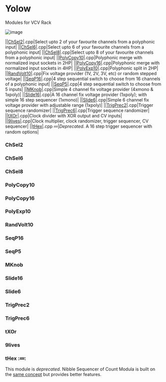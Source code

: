 # Yolow
Modules for VCV Rack

![image](https://user-images.githubusercontent.com/34127628/156898284-8f956e4f-52ce-463b-87d8-10a2267cce81.png)

<!--
|Module|Short desc.|
| --- | --- |
|ChSel2.cpp|Select upto 2 of your favourite channels from a polyphonic input|
|ChSel6.cpp|Select upto 6 of your favourite channels from a polyphonic input|
|ChSel8.cpp|Select upto 8 of your favourite channels from a polyphonic input|
|PolyCopy10.cpp|Polyphonic merge with normalized input sockets in 2HP|
|PolyCopy16.cpp|Polyphonic merge with normalized input sockets in 4HP|
|PolyExp10.cpp|Polyphonic split in 2HP|
|RandVolt10.cpp|Fix voltage provider (1V, 2V, 3V, etc) or random stepped voltage|
|SeqP16.cpp|4 step sequential switch to choose from 16 channels of a polyphonic input|
|SeqP5.cpp|4 step sequential switch to choose from 5 inputs|
|MKnob.cpp|Simple 4 channel fix voltage provider (4xmono & 1xpoly)|
|Slide16.cpp|A 16 channel fix voltage provider (1xpoly); with simple 16 step sequencer (1xmono)|
|Slide6.cpp|Simple 6 channel fix voltage provider with adjustable range (1xpoly)|
|TrigPrec2.cpp|Trigger sequence randomizer|
|TrigPrec6.cpp|Trigger sequence randomizer|
|tXOr.cpp|Clock divider with XOR output and CV inputs|
|9lives.cpp|Clock multiplier, clock randomizer, trigger sequencer, CV sequencer|
|tHex.cpp :zzz:|[*deprecated*] A 16 step trigger sequencer with random options|
-->

||[ChSel2](#ChSel2)|.cpp|Select upto 2 of your favourite channels from a polyphonic input|
||[ChSel6](#ChSel6)|.cpp|Select upto 6 of your favourite channels from a polyphonic input|
||[ChSel8](#ChSel8)|.cpp|Select upto 8 of your favourite channels from a polyphonic input|
||[PolyCopy10](#PolyCopy10)|.cpp|Polyphonic merge with normalized input sockets in 2HP|
||[PolyCopy16](#PolyCopy16)|.cpp|Polyphonic merge with normalized input sockets in 4HP|
||[PolyExp10](#PolyExp10)|.cpp|Polyphonic split in 2HP|
||[RandVolt10](#RandVolt10)|.cpp|Fix voltage provider (1V, 2V, 3V, etc) or random stepped voltage|
||[SeqP16](#SeqP16)|.cpp|4 step sequential switch to choose from 16 channels of a polyphonic input|
||[SeqP5](#SeqP5)|.cpp|4 step sequential switch to choose from 5 inputs|
||[MKnob](#MKnob)|.cpp|Simple 4 channel fix voltage provider (4xmono & 1xpoly)|
||[Slide16](#Slide16)|.cpp|A 16 channel fix voltage provider (1xpoly); with simple 16 step sequencer (1xmono)|
||[Slide6](#Slide6)|.cpp|Simple 6 channel fix voltage provider with adjustable range (1xpoly)|
||[TrigPrec2](#TrigPrec2)|.cpp|Trigger sequence randomizer|
||[TrigPrec6](#TrigPrec6)|.cpp|Trigger sequence randomizer|
||[tXOr](#tXOr)|.cpp|Clock divider with XOR output and CV inputs|
||[9lives](#9lives)|.cpp|Clock multiplier, clock randomizer, trigger sequencer, CV sequencer|
||[tHex](#tHex)|.cpp :zzz:|*Deprecated.* A 16 step trigger sequencer with random options|

### ChSel2
### ChSel6
### ChSel8
### PolyCopy10
### PolyCopy16
### PolyExp10
### RandVolt10
### SeqP16
### SeqP5
### MKnob
### Slide16
### Slide6
### TrigPrec2
### TrigPrec6
### tXOr
### 9lives

### tHex ::zzz::
This module is *deprecated*. Nibble Sequencer of Count Modula is built on the [same concept](https://github.com/countmodula/VCVRackPlugins/issues/89) but provides better features.
